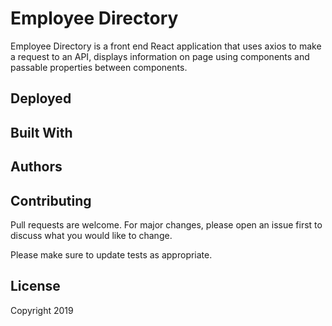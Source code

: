 # Employee Directory
Employee Directory is a front end React application that uses axios to make a request to an API, displays information on page using components and passable properties between components. 

## Deployed

## Built With

## Authors

## Contributing
Pull requests are welcome. For major changes, please open an issue first to discuss what you would like to change.

Please make sure to update tests as appropriate.

## License
Copyright 2019